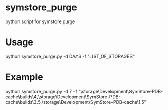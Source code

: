 # symstore_purge
python script for symstore purge
# Usage 
python symstore_purge.py -d DAYS -f "LIST_OF_STORAGES"
# Example
python symstore_purge.py  -d 7 -f "\\storage\Development\SymStore-PDB-cache\builds\4,\\storage\Development\SymStore-PDB-cache\builds\3.5,\\storage\Development\SymStore-PDB-cache\1.5"